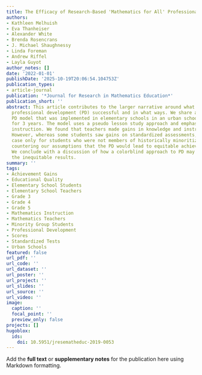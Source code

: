 ```yaml
---
title: The Efficacy of Research-Based 'Mathematics for All' Professional Development
authors:
- Kathleen Melhuish
- Eva Thanheiser
- Alexander White
- Brenda Rosencrans
- J. Michael Shaughnessy
- Linda Foreman
- Andrew Riffel
- Layla Guyot
author_notes: []
date: '2022-01-01'
publishDate: '2025-10-19T20:06:54.104753Z'
publication_types:
- article-journal
publication: '*Journal for Research in Mathematics Education*'
publication_short: ''
abstract: This article contributes to the larger narrative around what makes a mathematics
  professional development (PD) successful and in what ways. We share a research-based
  PD model that was implemented in elementary schools in an urban school district
  for 3 years. The model uses a pseudo lesson study approach and emphasizes standards-based
  instruction. We found that teachers made gains in knowledge and instruction quality.
  However, whereas some students saw gains on standardized assessments, this was the
  case only for students who were not members of historically minoritized groups (Black/Latino),
  countering our assumptions that the PD would lead to equitable achievement results.
  We conclude with a discussion of how a colorblind approach to PD may account for
  the inequitable results.
summary: ''
tags:
- Achievement Gains
- Educational Quality
- Elementary School Students
- Elementary School Teachers
- Grade 3
- Grade 4
- Grade 5
- Mathematics Instruction
- Mathematics Teachers
- Minority Group Students
- Professional Development
- Scores
- Standardized Tests
- Urban Schools
featured: false
url_pdf: ''
url_code: ''
url_dataset: ''
url_poster: ''
url_project: ''
url_slides: ''
url_source: ''
url_video: ''
image:
  caption: ''
  focal_point: ''
  preview_only: false
projects: []
hugoblox:
  ids:
    doi: 10.5951/jresematheduc-2019-0053
---
```


Add the **full text** or **supplementary notes** for the publication here using Markdown formatting.
